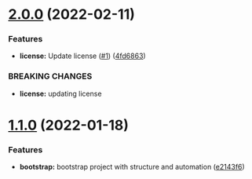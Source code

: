 # [2.0.0](https://github.com/mdial89f/serverless-idempotency-helper/compare/v1.1.0...v2.0.0) (2022-02-11)


### Features

* **license:**  Update license ([#1](https://github.com/mdial89f/serverless-idempotency-helper/issues/1)) ([4fd6863](https://github.com/mdial89f/serverless-idempotency-helper/commit/4fd686335303e97fbd65a7536b961bc42077dbf3))


### BREAKING CHANGES

* **license:** updating license

# [1.1.0](https://github.com/mdial89f/serverless-idempotency-helper/compare/v1.0.0...v1.1.0) (2022-01-18)


### Features

* **bootstrap:** bootstrap project with structure and automation ([e2143f6](https://github.com/mdial89f/serverless-idempotency-helper/commit/e2143f609b8fa758876ee2e02a4516cea9097d1d))

